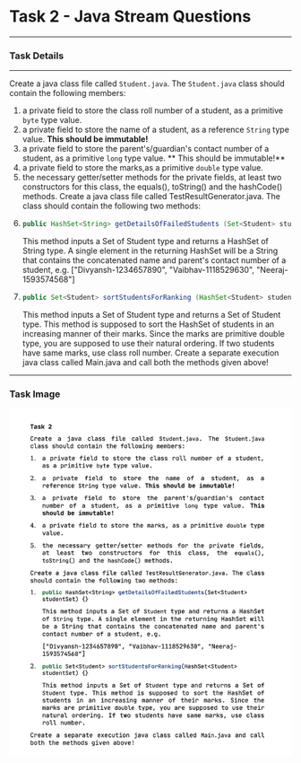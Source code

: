 # Task 2 - Java Stream Questions

---

### Task Details

---
Create a java class file called `Student.java`. The `Student.java` class should contain the following members:

1. a private field to store the class roll number of a student, as a primitive `byte` type value.
2. a private field to store the name of a student, as a reference `String` type value. **This should be immutable!**
3. a private field to store the parent's/guardian's contact number of a student, as a primitive `long` type value. **
   This should be immutable!**
4. a private field to store the marks,as a primitive `double` type value.
5. the necessary getter/setter methods for the private fields, at least two constructors for this class, the equals(),
   toString() and the hashCode() methods.
   Create a java class file called TestResultGenerator.java. The class should contain the following two methods:
6. ```java
   public HashSet<String> getDetailsOfFailedStudents (Set<Student> studentSet) {}
   ```
   This method inputs a Set of Student type and returns a HashSet of String type. A single element in the returning
   HashSet will be a String that contains the concatenated name and parent's contact number of a student, e.g.
   ["Divyansh-1234657890", "Vaibhav-1118529630", "Neeraj-
   1593574568"]
7. ```java
   public Set<Student> sortStudentsForRanking (HashSet<Student> studentSet) {}
   ```
   This method inputs a Set of Student type and returns a Set of Student type. This method is supposed to sort the
   HashSet of students in an increasing manner of their marks. Since the marks are primitive double type, you are
   supposed to use their natural ordering. If two students have same marks, use class roll number.
   Create a separate execution java class called Main.java and call both the methods given above!

---

### Task Image

<img src="https://github.com/SarthakA24/Java_Stream_Questions/blob/master/src/main/resources/task2/task2.PNG">
